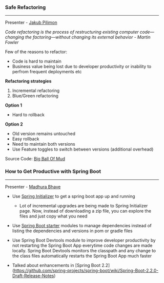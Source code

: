 ### Safe Refactoring
----
Presenter - [Jakub Pilimon](https://springoneplatform.io/2019/speakers/jakub-pilimon)

_Code refactoring is the process of restructuring existing computer code—changing the factoring—without changing its external behavior - Martin Fowler_

Few of the reasons to refactor:
* Code is hard to maintain
* Business value being lost due to developer productivity or inability to perfrom frequent deployments etc

**Refactoring strategies**
1. Incremental refactoring
2. Blue/Green refactoring 

**Option 1**
* Hard to rollback

**Option 2**
* Old version remains untouched
* Easy rollback
* Need to maintain both versions
* Use Feature toggles to switch between versions (additional overhead)

Source Code: [Big Ball Of Mud](https://github.com/pilloPl/bigballofmud)

### How to Get Productive with Spring Boot
----

Presenter - [Madhura Bhave](https://springoneplatform.io/2019/sessions/how-to-get-productive-with-spring-boot)

* Use [Spring Initializer](https://start.spring.io/) to get a spring boot app up and running
  * Lot of incremental upgrades are being made to Spring Initializer page. Now, instead of downloading a zip file, you can   explore the files and just copy what you need
  
* Use [Spring Boot starter](https://github.com/spring-projects/spring-boot/tree/master/spring-boot-project/spring-boot-starters) modules to manage dependencies instead of listing the dependencies and versions in pom or gradle files

* Use Spring Boot Devtools module to improve developer productivity by not restarting the Spring Boot App everytime code changes are made locally. Spring Boot Devtools monitors the classpath and any change to the class files automatically restarts the Spring Boot App much faster

* Talked about enhancements in [Spring Boot 2.2] (https://github.com/spring-projects/spring-boot/wiki/Spring-Boot-2.2.0-Draft-Release-Notes)
